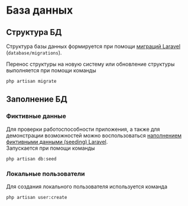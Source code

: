 # База данных

## Структура БД
Структура базы данных формируется при помощи [миграций Laravel](https://laravel.com/docs/11.x/migrations) 
(`database/migrations`).

Перенос структуры на новую систему или обновление структуры выполняется при помощи команды
```shell
php artisan migrate
```

## Заполнение БД
### Фиктивные данные
Для проверки работоспособности приложения, а также для демонстрации возможностей можно воспользоваться 
[наполнением фиктивными данными (seeding) Laravel](https://laravel.com/docs/11.x/seeding).  
Запускается при помощи команды
```shell
php artisan db:seed
```

### Локальные пользователи
Для создания локального пользователя используется команда
```shell
php artisan user:create
```
